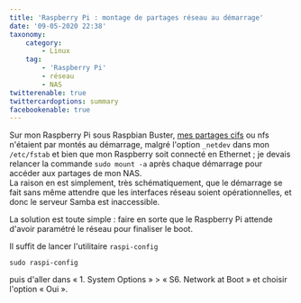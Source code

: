 ```yaml
---
title: 'Raspberry Pi : montage de partages réseau au démarrage'
date: '09-05-2020 22:38'
taxonomy:
    category:
        - Linux
    tag:
        - 'Raspberry Pi'
        - réseau
        - NAS
twitterenable: true
twittercardoptions: summary
facebookenable: true
---
```


Sur mon Raspberry Pi sous Raspbian Buster, [mes partages cifs](/blog/partage-samba-cifs-sur-nas-d-link-dns-320) ou nfs n'étaient par montés au démarrage, malgré l'option `_netdev` dans mon `/etc/fstab` et bien que mon Raspberry soit connecté en Ethernet&nbsp;; je devais relancer la commande `sudo mount -a` après chaque démarrage pour accéder aux partages de mon NAS.     
La raison en est simplement, très schématiquement, que le démarrage se fait sans même attendre que les interfaces réseau soient opérationnelles, et donc le serveur Samba est inaccessible.

La solution est toute simple&nbsp;: faire en sorte que le Raspberry Pi attende d'avoir paramétré le réseau pour finaliser le boot.

Il suffit de lancer l'utilitaire `raspi-config`

```shell
sudo raspi-config
```

puis d'aller dans «&nbsp;1. System Options&nbsp;» > «&nbsp;S6. Network at Boot&nbsp;» et choisir l'option «&nbsp;Oui&nbsp;».